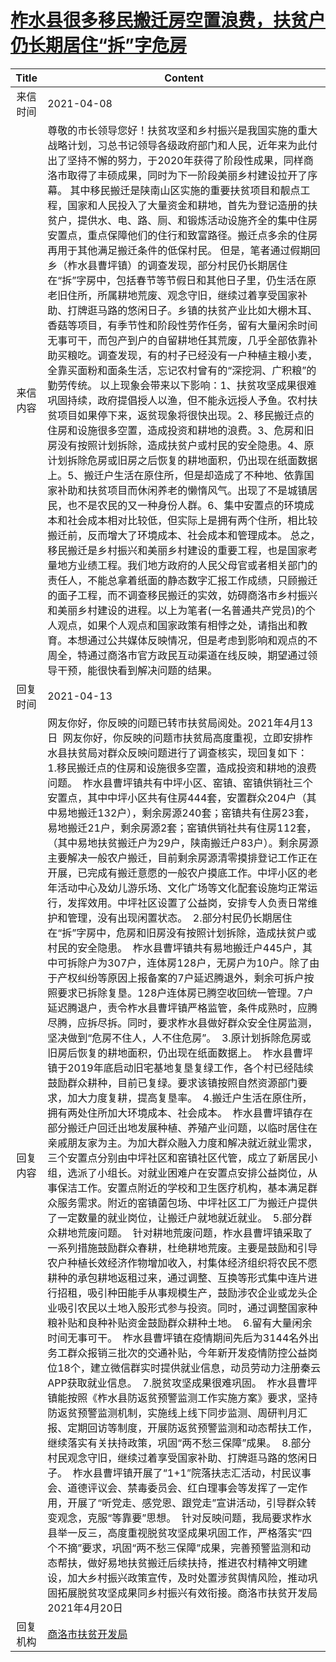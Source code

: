 # <a href="http://www.shangluo.gov.cn/zmhd/ldxxxx.jsp?urltype=leadermail.LeaderMailContentUrl&wbtreeid=1112&leadermailid=7126">柞水县很多移民搬迁房空置浪费，扶贫户仍长期居住“拆”字危房</a>
|Title|Content|
|:---:|---|
|来信时间|2021-04-08|
|来信内容|尊敬的市长领导您好！扶贫攻坚和乡村振兴是我国实施的重大战略计划，习总书记领导各级政府部门和人民，近年来为此付出了坚持不懈的努力，于2020年获得了阶段性成果，同样商洛市取得了丰硕成果，同时为下一阶段美丽乡村建设拉开了序幕。 其中移民搬迁是陕南山区实施的重要扶贫项目和靓点工程，国家和人民投入了大量资金和耕地，首先为登记造册的扶贫户，提供水、电、路、厕、和锻炼活动设施齐全的集中住房安置点，重点保障他们的住行和致富路径。搬迁点多余的住房再用于其他满足搬迁条件的低保村民。 但是，笔者通过假期回乡（柞水县曹坪镇）的调查发现，部分村民仍长期居住在“拆”字房中，包括春节等节假日和其他日子里，仍生活在原老旧住所，所属耕地荒废、观念守旧，继续过着享受国家补助、打牌逛马路的悠闲日子。乡镇的扶贫产业比如大棚木耳、香菇等项目，有季节性和阶段性劳作任务，留有大量闲余时间无事可干，而包产到户的自留耕地任其荒废，几乎全部依靠补助买粮吃。调查发现，有的村子已经没有一户种植主粮小麦，全靠买面粉和面条生活，忘记农村曾有的“深挖洞、广积粮”的勤劳传统。 以上现象会带来以下影响：1、扶贫攻坚成果很难巩固持续，政府提倡授人以渔，但不能永远授人予鱼。农村扶贫项目如果停下来，返贫现象将很快出现。2、移民搬迁点的住房和设施很多空置，造成投资和耕地的浪费。3、危房和旧房没有按照计划拆除，造成扶贫户或村民的安全隐患。4、原计划拆除危房或旧房之后恢复的耕地面积，仍出现在纸面数据上。5、搬迁户生活在原住所，但是却造成了不种地、依靠国家补助和扶贫项目而休闲养老的懒惰风气。出现了不是城镇居民，也不是农民的又一种身份人群。6、集中安置点的环境成本和社会成本相对比较低，但实际上是拥有两个住所，相比较搬迁前，反而增大了环境成本、社会成本和管理成本。 总之，移民搬迁是乡村振兴和美丽乡村建设的重要工程，也是国家考量地方业绩工程。我们地方政府的人民父母官或者相关部门的责任人，不能总拿着纸面的静态数字汇报工作成绩，只顾搬迁的面子工程，而不调查移民搬迁的实效，妨碍商洛市乡村振兴和美丽乡村建设的进程。以上为笔者(一名普通共产党员)的个人观点，如果个人观点和国家政策有相悖之处，请指出和教育。本想通过公共媒体反映情况，但是考虑到影响和观点的不周全，特通过商洛市官方政民互动渠道在线反映，期望通过领导干预，能很快看到解决问题的结果。|
|回复时间|2021-04-13|
|回复内容|网友你好，你反映的问题已转市扶贫局阅处。2021年4月13日  网友你好，你反映的问题市扶贫局高度重视，立即安排柞水县扶贫局对群众反映问题进行了调查核实，现回复如下：  1.移民搬迁点的住房和设施很多空置，造成投资和耕地的浪费问题。  柞水县曹坪镇共有中坪小区、窑镇、窑镇供销社三个安置点，其中中坪小区共有住房444套，安置群众204户（其中易地搬迁132户），剩余房源240套；窑镇共有住房23套，易地搬迁21户，剩余房源2套；窑镇供销社共有住房112套，（其中易地扶贫搬迁户为29户，陕南搬迁户83户）。剩余房源主要解决一般农户搬迁，目前剩余房源清零摸排登记工作正在开展，已完成有搬迁意愿的一般农户摸底工作。中坪小区的老年活动中心及幼儿游乐场、文化广场等文化配套设施均正常运行，发挥效用。中坪社区设置了公益岗，安排专人负责日常维护和管理，没有出现闲置状态。  2.部分村民仍长期居住在“拆”字房中，危房和旧房没有按照计划拆除，造成扶贫户或村民的安全隐患。  柞水县曹坪镇共有易地搬迁户445户，其中可拆除户为307户，连体房128户，无房户为10户。除了由于产权纠纷等原因上报备案的7户延迟腾退外，剩余可拆户按照要求已拆除复垦。128户连体房已腾空收回统一管理。7户延迟腾退户，责令柞水县曹坪镇严格监管，条件成熟时，应腾尽腾，应拆尽拆。同时，要求柞水县做好群众安全住房监测，坚决做到“危房不住人，人不住危房”。  3.原计划拆除危房或旧房后恢复的耕地面积，仍出现在纸面数据上。  柞水县曹坪镇于2019年底启动旧宅基地复垦复绿工作，各个村已经陆续鼓励群众耕种，目前已复绿。要求该镇按照自然资源部门要求，加大力度复耕，提高复垦率。  4.搬迁户生活在原住所，拥有两处住所加大环境成本、社会成本。  柞水县曹坪镇存在部分搬迁户回迁出地发展种植、养殖产业问题，以临时居住在亲戚朋友家为主。为加大群众融入力度和解决就近就业需求，三个安置点分别由中坪社区和窑镇社区代管，成立了新居民小组，选派了小组长。对就业困难户在安置点安排公益岗位，从事保洁工作。安置点附近的学校和卫生医疗机构，基本满足群众服务需求。附近的窑镇菌包场、中坪社区工厂为搬迁户提供了一定数量的就业岗位，让搬迁户就地就近就业。  5.部分群众耕地荒废问题。  针对耕地荒废问题，柞水县曹坪镇采取了一系列措施鼓励群众春耕，杜绝耕地荒废。主要是鼓励和引导农户种植长效经济作物增加收入，村集体经济组织将农民不愿耕种的承包耕地返租过来，通过调整、互换等形式集中连片进行招租，吸引种田能手从事规模生产，鼓励涉农企业或龙头企业吸引农民以土地入股形式参与投资。同时，通过调整国家种粮补贴和良种补贴资金鼓励群众耕种土地。  6.留有大量闲余时间无事可干。  柞水县曹坪镇在疫情期间先后为3144名外出务工群众报销三批次的交通补贴，今年新开发疫情防控公益岗位18个，建立微信群实时提供就业信息，动员劳动力注册秦云APP获取就业信息。  7.脱贫攻坚成果很难巩固。  柞水县曹坪镇能按照《柞水县防返贫预警监测工作实施方案》要求，坚持防返贫预警监测机制，实施线上线下同步监测、周研判月汇报、定期回访等制度，开展防返贫预警监测和动态帮扶工作，继续落实有关扶持政策，巩固“两不愁三保障”成果。  8.部分村民观念守旧，继续过着享受国家补助、打牌逛马路的悠闲日子。  柞水县曹坪镇开展了“1+1”院落扶志汇活动，村民议事会、道德评议会、禁毒委员会、红白理事会等发挥了一定作用，开展了“听党走、感党恩、跟党走”宣讲活动，引导群众转变观念，克服“等靠要”思想。  针对反映问题，我局要求柞水县举一反三，高度重视脱贫攻坚成果巩固工作，严格落实“四个不摘”要求，巩固“两不愁三保障”成果，完善预警监测和动态帮扶，做好易地扶贫搬迁后续扶持，推进农村精神文明建设，加大乡村振兴政策宣传，及时处置涉贫舆情风险，推动巩固拓展脱贫攻坚成果同乡村振兴有效衔接。商洛市扶贫开发局2021年4月20日|
|回复机构|<a href="../../categories/agencies/商洛市扶贫开发局.md">商洛市扶贫开发局</a>|
